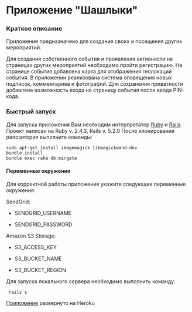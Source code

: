 # Приложение "Шашлыки"

### Краткое описание
Приложение предназначено для создания своих и посещения других мероприятий.

Для создания собственного события и проявления активности на страницах других мероприятий необходимо пройти регистрацию.
На странице события добавлена карта для отображения геолокации события. В приложении реализована система оповещения новых подписок, комментариев и фотографий.
Для сохранения приватности добавлена возможность входа на страницу события после ввода PIN-кода.

### Быстрый запуск
Для запуска приложения Вам необходим интерпретатор [Ruby](https://ru.wikipedia.org/wiki/Ruby) и [Rails](https://ru.wikipedia.org/wiki/Ruby_on_Rails).
Проект написан на Ruby v. 2.4.3, Rails v. 5.2.0
После клонирования репозитория выполните команды:

    sudo apt-get install imagemagick libmagickwand-dev
    bundle install
    bundle exec rake db:mirgate


#### Переменные окружения
Для корректной работы приложения укажите следующие переменные окружения:

SendGrid:

 - SENDGRID_USERNAME
   
 - SENDGRID_PASSWORD
 
Amazon S3 Storage:
    
 - S3_ACCESS_KEY
    
 - S3_BUCKET_NAME
    
 - S3_BUCKET_REGION
 
 Для запуска локального сервера необходимо выполнить команду:
 
     rails s


[Приложение](http://bbq-patry.herokuapp.com/) развернуто на Heroku